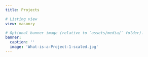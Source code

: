 ```yaml
---
title: Projects

# Listing view
view: masonry

# Optional banner image (relative to `assets/media/` folder).
banner:
  caption: ''
  image: 'What-is-a-Project-1-scaled.jpg'
---
```

